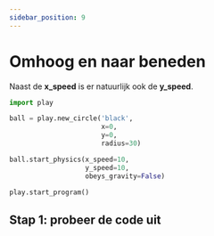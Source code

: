 ```yaml
---
sidebar_position: 9
---
```


# Omhoog en naar beneden

Naast de **x_speed** is er natuurlijk ook de **y_speed**.

```python
import play

ball = play.new_circle('black',
                       x=0,
                       y=0,
                       radius=30)

ball.start_physics(x_speed=10,
                   y_speed=10,
                   obeys_gravity=False)

play.start_program()
```

## Stap 1: probeer de code uit









